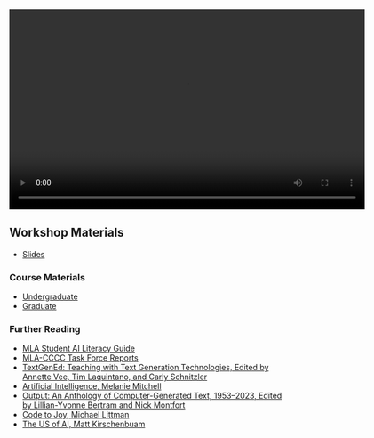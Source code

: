 <div style="text-align: center;">
  <video width="640" height="360" controls>
    <source src="robots.mp4" type="video/mp4">
    Your browser does not support the video tag.
  </video>
</div>

## Workshop Materials

- [Slides](CritAILiteracy.pdf)

### Course Materials

- [Undergraduate](https://anastasiasalter.net/Creative-Coding/)
- [Graduate](https://anastasiasalter.net/HumanitiesAISyllabus/)

### Further Reading

- [MLA Student AI Literacy Guide](https://aiandwriting.hcommons.org/student-guide-to-ai-literacy/)
- [MLA-CCCC Task Force Reports](https://aiandwriting.hcommons.org/)
- [TextGenEd: Teaching with Text Generation Technologies, Edited by Annette Vee, Tim Laquintano, and Carly Schnitzler  ](https://wac.colostate.edu/repository/collections/textgened/)
- [Artificial Intelligence, Melanie Mitchell](https://melaniemitchell.me/aibook/)
- [Output: An Anthology of Computer-Generated Text, 1953–2023, Edited by Lillian-Yvonne Bertram and Nick Montfort](https://mitpress.mit.edu/9780262549813/output/)
- [Code to Joy, Michael Littman](https://mitpress.mit.edu/9780262546393/code-to-joy/)
- [The US of AI, Matt Kirschenbuam](https://drive.google.com/file/d/1O2qkjhg7Ei5zZWmBraNwXq4V0lTauspN/view)
